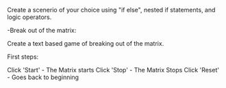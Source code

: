 Create a scenerio of your choice using "if else", nested if statements, and logic operators.

-Break out of the matrix:

Create a text based game of breaking out of the matrix.

First steps:

Click 'Start' - The Matrix starts
Click 'Stop' - The Matrix Stops
Click 'Reset' - Goes back to beginning